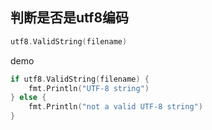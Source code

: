 > 


## 判断是否是utf8编码

```go
utf8.ValidString(filename)
```
demo
```go
if utf8.ValidString(filename) { 
    fmt.Println("UTF-8 string") 
} else {
    fmt.Println("not a valid UTF-8 string") 
}
```